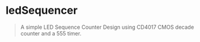 # ledSequencer

> A simple LED Sequence Counter Design using CD4017 CMOS decade counter and a 555 timer. 
